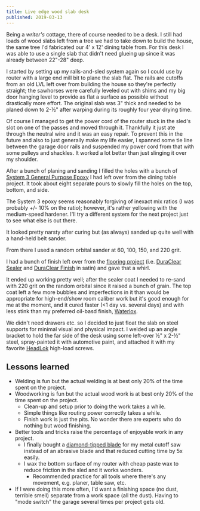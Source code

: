 ```yaml
---
title: Live edge wood slab desk
published: 2019-03-13
---
```


Being a _writer's_ cottage, there of course needed to be a desk.
I still had loads of wood slabs left from a tree we had to take down to build the house,
the same tree I'd fabricated our 4' x 12' dining table from.
For this desk I was able to use a single slab that didn't need glueing up since it was already between 22"-28" deep.

I started by setting up my rails-and-sled system again so I could use by router with a large end mill bit to plane the slab flat.
The rails are cutoffs from an old LVL left over from building the house so they're perfectly straight;
the sawhorses were carefully leveled out with shims and my big door hanging level to provide as flat a surface as possible without drastically more effort.
The original slab was 3" thick and needed to be planed down to 2-&frac12;" after warping during its roughly four year drying time.

<?# SimpleFigure src="images/IMG_20190303_145935.jpg" caption="Rail-and-sled setup" /?>

Of course I managed to get the power cord of the router stuck in the sled's slot on one of the passes and moved through it.
Thankfully it just ate through the neutral wire and it was an easy repair.
To prevent this in the future and also to just generally make my life easier,
I spanned some tie line between the garage door rails and suspended my power cord from that with some pulleys and shackles.
It worked a lot better than just slinging it over my shoulder.

<?# SimpleFigure src="images/IMG_20190304_144747.jpg" caption="Fancy power cable setup" /?>

After a bunch of planing and sanding I filled the holes with a bunch of [System 3 General Purpose Epoxy](https://www.systemthree.com/products/general-purpose-epoxy-resin)
I had left over from the dining table project.
It took about eight separate pours to slowly fill the holes on the top, bottom, and side.

The System 3 epoxy seems reasonably forgiving of inexact mix ratios (I was probably +/- 10% on the ratio);
however, it's rather yellowing with the medium-speed hardener.
I'll try a different system for the next project just to see what else is out there.

It looked pretty narsty after curing but (as always) sanded up quite well with a hand-held belt sander.

<?# SimpleFigure src="images/IMG_20190309_095901.jpg" caption="Epoxy prior to sanding" /?>
<?# SimpleFigure src="images/IMG_20190309_100339.jpg" caption="Partway through sanding" /?>
<?# SimpleFigure src="images/IMG_20190309_102001.jpg" caption="After 60-grit belt sanding" /?>

From there I used a random orbital sander at 60, 100, 150, and 220 grit.

I had a bunch of finish left over from the [flooring project](/posts/cottage/flooring)
(i.e. [DuraClear Sealer](https://www.duraseal.com/products/sealers/duraclear-sealer/) and
[DuraClear Finish](https://www.duraseal.com/products/finishes/duraclear/) in satin) and gave that a whirl.

It ended up working pretty well; after the sealer coat I needed to re-sand with 220 grit on the random orbital
since it raised a bunch of grain. The top coat left a few more bubbles and imperfections in it than would be
appropriate for high-end/show room caliber work but it's good enough for me at the moment,
and it cured faster (\<1 day vs. several days) and with less stink than my preferred oil-basd finish,
[Waterlox](https://www.waterlox.com/products-item/waterlox-original-penetrating-tung-oil-floor-sealer-finish).

We didn't need drawers etc. so I decided to just float the slab on steel supports for minimal visual and physical impact.
I welded up an angle bracket to hold the far side of the desk using some left-over &frac12;" x 2-&frac12;" steel,
spray-painted it with automotive paint, and attached it with
my favorite [HeadLok](https://www.fastenmaster.com/products/headlok-heavy-duty-flathead-fastener.html) high-load screws.

<?# SimpleFigure src="images/IMG_20190313_121020.jpg" caption="The finished product" /?>
<?# SimpleFigure src="images/IMG_20190313_121055.jpg" caption="The finished product" /?>

## Lessons learned

- Welding is fun but the actual welding is at best only 20% of the time spent on the project.
- Woodworking is fun but the actual wood work is at best only 20% of the time spent on the project.
  - Clean-up and setup prior to doing the work takes a while.
  - Simple things like routing power correctly takes a while.
  - Finish work is just the pits. No wonder there are experts who do nothing but wood finishing.
- Better tools and tricks raise the percentage of enjoyable work in any project.
  - I finally bought a [diamond-tipped blade](https://www.lenoxtools.com/pages/lenox-metalmax.aspx) for my
    metal cutoff saw instead of an abrasive blade and that reduced cutting time by 5x easily.
  - I wax the bottom surface of my router with cheap paste wax to reduce friction in the sled and it works wonders.
    - Recommended practice for all tools where there's any movement, e.g. planer, table saw, etc.
- If I were doing this more often, I'd want a finishing space (no dust, terrible smell) separate from a work space (all the dust).
  Having to "mode switch" the garage several times per project gets old.
